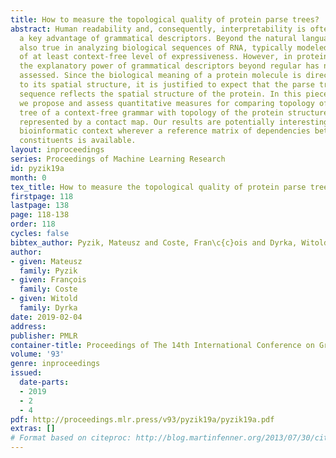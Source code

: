 ```yaml
---
title: How to measure the topological quality of protein parse trees?
abstract: Human readability and, consequently, interpretability is often considered
  a key advantage of grammatical descriptors. Beyond the natural language, this is
  also true in analyzing biological sequences of RNA, typically modeled by grammars
  of at least context-free level of expressiveness. However, in protein sequence analysis,
  the explanatory power of grammatical descriptors beyond regular has never been thoroughly
  assessed. Since the biological meaning of a protein molecule is directly related
  to its spatial structure, it is justified to expect that the parse tree of a protein
  sequence reflects the spatial structure of the protein. In this piece of research,
  we propose and assess quantitative measures for comparing topology of the parse
  tree of a context-free grammar with topology of the protein structure succinctly
  represented by a contact map. Our results are potentially interesting beyond its
  bioinformatic context wherever a reference matrix of dependencies between sequence
  constituents is available.
layout: inproceedings
series: Proceedings of Machine Learning Research
id: pyzik19a
month: 0
tex_title: How to measure the topological quality of protein parse trees?
firstpage: 118
lastpage: 138
page: 118-138
order: 118
cycles: false
bibtex_author: Pyzik, Mateusz and Coste, Fran\c{c}ois and Dyrka, Witold
author:
- given: Mateusz
  family: Pyzik
- given: François
  family: Coste
- given: Witold
  family: Dyrka
date: 2019-02-04
address: 
publisher: PMLR
container-title: Proceedings of The 14th International Conference on Grammatical Inference
volume: '93'
genre: inproceedings
issued:
  date-parts:
  - 2019
  - 2
  - 4
pdf: http://proceedings.mlr.press/v93/pyzik19a/pyzik19a.pdf
extras: []
# Format based on citeproc: http://blog.martinfenner.org/2013/07/30/citeproc-yaml-for-bibliographies/
---
```

